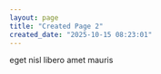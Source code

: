 ```yaml
---
layout: page
title: "Created Page 2"
created_date: "2025-10-15 08:23:01"
---
```


eget nisl libero amet mauris 

